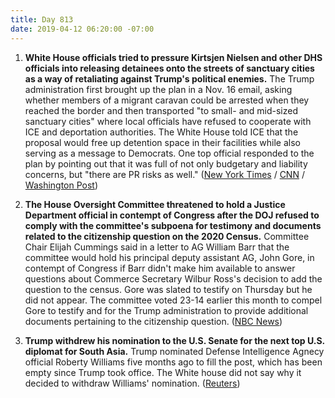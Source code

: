 ```yaml
---
title: Day 813
date: 2019-04-12 06:20:00 -07:00
---
```


1. **White House officials tried to pressure Kirtsjen Nielsen and other DHS officials into releasing detainees onto the streets of sanctuary cities as a way of retaliating against Trump's political enemies.** The Trump administration first brought up the plan in a Nov. 16 email, asking whether members of a migrant caravan could be arrested when they reached the border and then transported "to small- and mid-sized sanctuary cities" where local officials have refused to cooperate with ICE and deportation authorities. The White House told ICE that the proposal would free up detention space in their facilities while also serving as a message to Democrats. One top official responded to the plan by pointing out that it was full of not only budgetary and liability concerns, but "there are PR risks as well." ([New York Times](https://www.nytimes.com/2019/04/11/us/politics/white-house-migrants-sanctuary-cities.html) / [CNN](https://www.cnn.com/2019/04/11/politics/immigrant-detainees-sanctuary-cities/index.html) / [Washington Post](https://www.washingtonpost.com/immigration/white-house-proposed-releasing-immigrant-detainees-in-sanctuary-cities-targeting-political-foes/2019/04/11/72839bc8-5c68-11e9-9625-01d48d50ef75_story.html?noredirect=on))

2. **The House Oversight Committee threatened to hold a Justice Department official in contempt of Congress after the DOJ refused to comply with the committee's subpoena for testimony and documents related to the citizenship question on the 2020 Census.** Committee Chair Elijah Cummings said in a letter to AG William Barr that the committee would hold his principal deputy assistant AG, John Gore, in contempt of Congress if Barr didn't make him available to answer questions about Commerce Secretary Wilbur Ross's decision to add the question to the census. Gore was slated to testify on Thursday but he did not appear. The committee voted 23-14 earlier this month to compel Gore to testify and for the Trump administration to provide additional documents pertaining to the citizenship question. ([NBC News](https://www.nbcnews.com/politics/politics-news/house-oversight-threatens-justice-department-official-contempt-bucking-subpoena-n993516))

3. **Trump withdrew his nomination to the U.S. Senate for the next top U.S. diplomat for South Asia.** Trump nominated Defense Intelligence Agnecy official Roberty Williams five months ago to fill the post, which has been empty since Trump took office. The White house did not say why it decided to withdraw Williams' nomination. ([Reuters](https://www.reuters.com/article/us-usa-southasia-diplomat-idUSKCN1RO032))